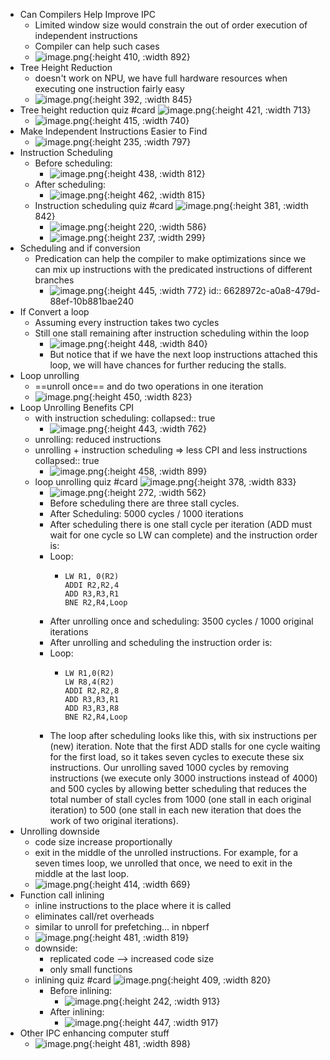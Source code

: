 - Can Compilers Help Improve IPC
	- Limited window size would constrain the out of order execution of independent instructions
	- Compiler can help such cases
	- ![image.png](../assets/image_1713933080171_0.png){:height 410, :width 892}
- Tree Height Reduction
	- doesn't work on NPU, we have full hardware resources when executing one instruction fairly easy
	- ![image.png](../assets/image_1713933367202_0.png){:height 392, :width 845}
- Tree height reduction quiz #card
  ![image.png](../assets/image_1713933427741_0.png){:height 421, :width 713}
	- ![image.png](../assets/image_1713933937002_0.png){:height 415, :width 740}
- Make Independent Instructions Easier to Find
	- ![image.png](../assets/image_1713934279218_0.png){:height 235, :width 797}
- Instruction Scheduling
	- Before scheduling:
		- ![image.png](../assets/image_1713935383124_0.png){:height 438, :width 812}
	- After scheduling:
		- ![image.png](../assets/image_1713935443989_0.png){:height 462, :width 815}
	- Instruction scheduling quiz #card
	  ![image.png](../assets/image_1713935510302_0.png){:height 381, :width 842}
		- ![image.png](../assets/image_1713935886337_0.png){:height 220, :width 586}
		- ![image.png](../assets/image_1713936020475_0.png){:height 237, :width 299}
- Scheduling and if conversion
	- Predication can help the compiler to make optimizations since we can mix up instructions with the predicated instructions of different branches
		- ![image.png](../assets/image_1713936173616_0.png){:height 445, :width 772}
		  id:: 6628972c-a0a8-479d-88ef-10b881bae240
- If Convert a loop
	- Assuming every instruction takes two cycles
	- Still one stall remaining after instruction scheduling within the loop
		- ![image.png](../assets/image_1713936322630_0.png){:height 448, :width 840}
		- But notice that if we have the next loop instructions attached this loop, we will have chances for further reducing the stalls.
- Loop unrolling
	- ==unroll once== and do two operations in one iteration
	- ![image.png](../assets/image_1713936831711_0.png){:height 450, :width 823}
- Loop Unrolling Benefits CPI
	- with instruction scheduling:
	  collapsed:: true
		- ![image.png](../assets/image_1713937251271_0.png){:height 443, :width 762}
	- unrolling: reduced instructions
	- unrolling + instruction scheduling => less CPI and less instructions
	  collapsed:: true
		- ![image.png](../assets/image_1713937998444_0.png){:height 458, :width 899}
	- loop unrolling quiz #card
	  ![image.png](../assets/image_1713940105492_0.png){:height 378, :width 833}
		- ![image.png](../assets/image_1713940853997_0.png){:height 272, :width 562}
		- Before scheduling there are three stall cycles.
		- After Scheduling: 5000 cycles / 1000 iterations
		- After scheduling there is one stall cycle per iteration (ADD must wait for one cycle so LW can complete) and the instruction order is:
		- Loop:
			- ```
			  LW R1, 0(R2)
			  ADDI R2,R2,4
			  ADD R3,R3,R1
			  BNE R2,R4,Loop
			  ```
		- After unrolling once and scheduling: 3500 cycles / 1000 original iterations
		- After unrolling and scheduling the instruction order is:
		- Loop:
			- ```
			  LW R1,0(R2)
			  LW R8,4(R2)
			  ADDI R2,R2,8
			  ADD R3,R3,R1
			  ADD R3,R3,R8
			  BNE R2,R4,Loop
			  ```
		- The loop after scheduling looks like this, with six instructions per (new) iteration. Note that the first ADD stalls for one cycle waiting for the first load, so it takes seven cycles to execute these six instructions. Our unrolling saved 1000 cycles by removing instructions (we execute only 3000 instructions instead of 4000) and 500 cycles by allowing better scheduling that reduces the total number of stall cycles from 1000 (one stall in each original iteration) to 500 (one stall in each new iteration that does the work of two original iterations).
- Unrolling downside
	- code size increase proportionally
	- exit in the middle of the unrolled instructions. For example, for a seven times loop, we unrolled that once, we need to exit in the middle at the last loop.
	- ![image.png](../assets/image_1713941351377_0.png){:height 414, :width 669}
- Function call inlining
	- inline instructions to the place where it is called
	- eliminates call/ret overheads
	- similar to unroll for prefetching... in nbperf
	- ![image.png](../assets/image_1713941575258_0.png){:height 481, :width 819}
	- downside:
		- replicated code --> increased code size
		- only small functions
	- inlining quiz #card
	  ![image.png](../assets/image_1713941756941_0.png){:height 409, :width 820}
		- Before inlining:
			- ![image.png](../assets/image_1713942626382_0.png){:height 242, :width 913}
		- After inlining:
			- ![image.png](../assets/image_1713942614177_0.png){:height 447, :width 917}
- Other IPC enhancing computer stuff
	- ![image.png](../assets/image_1713942810658_0.png){:height 481, :width 898}